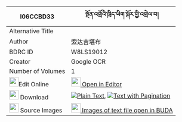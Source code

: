 |I06CCBD33|སྔོན་འགྲོའི་ཁྲིད་ཡིག་སྐོར་གྱི་འགྲེལ་བ། 
| --- | --- 
|Alternative Title |
|Author| 索达吉堪布
|BDRC ID | W8LS19012
|Creator | Google OCR
|Number of Volumes| 1
|<img width="25" src="https://img.icons8.com/color/25/000000/edit-property.png">Edit Online| [<img width="25" src="https://avatars.githubusercontent.com/u/45091458?s=200&v=4"> Open in Editor](http://editor.openpecha.org/I06CCBD33)
|<img width="25" src="https://img.icons8.com/fluent/48/000000/download-2.png"/>  Download | [![](https://img.icons8.com/color/20/000000/txt.png)Plain Text](https://github.com/Openpecha/I06CCBD33/releases/download/v1/ngondro_i_triyik_kor_gyi_drelw_plain_I06CCBD33.zip), [![](https://img.icons8.com/color/20/000000/txt.png)Text with Pagination](https://github.com/Openpecha/I06CCBD33/releases/download/v1/ngondro_i_triyik_kor_gyi_drelw_pages_I06CCBD33.zip)
|<img width="25" src="https://img.icons8.com/plasticine/100/000000/pictures-folder.png"/>  Source Images | [<img width="25" src="https://library.bdrc.io/icons/BUDA-small.svg"> Images of text file open in BUDA](https://library.bdrc.io/show/bdr:W8LS19012)
